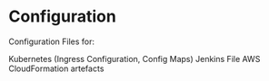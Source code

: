 # Configuration

Configuration Files for:

Kubernetes (Ingress Configuration, Config Maps)
Jenkins File
AWS CloudFormation artefacts

